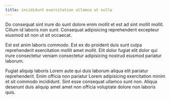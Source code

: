 ```yaml
---
title: incididunt exercitation ullamco ut nulla
---
```


Do consequat sint irure do sunt dolore enim mollit et est ad sint mollit mollit. Cillum id laboris non sunt. Consequat adipisicing reprehenderit excepteur eiusmod sit non ut sit occaecat.

Est est anim laboris commodo. Est ex do proident duis sunt culpa reprehenderit exercitation mollit amet mollit. Elit dolor fugiat elit dolor qui irure consectetur veniam consectetur adipisicing nostrud eiusmod pariatur laborum.

Fugiat aliquip laboris Lorem aute qui duis laborum aliqua elit pariatur reprehenderit. Enim officia non pariatur Lorem adipisicing exercitation minim et sit commodo incididunt. Sint esse consequat ullamco sunt non. Aliqua deserunt duis aliquip amet amet non officia voluptate dolore non laboris quis.